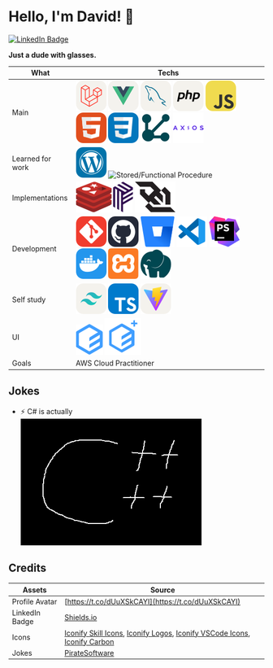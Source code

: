 # Hello, I'm David! 👋
[![LinkedIn Badge](https://img.shields.io/badge/-davidvancativo-blue?style=flat&logo=Linkedin&logoColor=white&link=https://www.linkedin.com/in/davidvancativo/)](https://www.linkedin.com/in/davidvancativo/)

**Just a dude with glasses.**

|What|Techs|
|-|-|
|Main|![Laravel](/assets/laravel.svg) ![Vue](/assets/vue.svg) ![MySQL](/assets/mysql.svg) ![PHP](/assets/php.svg) ![JavaScript](/assets/javascript.svg) ![HTML](/assets/html.svg) ![CSS](/assets/css.svg) ![REST](/assets/rest.svg) ![Axios](/assets/axios.svg)|
|Learned for work|![WordPress](/assets/wordpress.svg) ![Stored/Functional Procedure](https://img.shields.io/badge/-Stored%20Procedure-blue)|
|Implementations|![Redis](/assets/redis.svg) ![Pusher](/assets/pusher.svg) ![WebSocket](/assets/websocket.svg)|
|Development|![Git](/assets/git.svg) ![GitHub](/assets/github.svg) ![Bitbucket](/assets/bitbucket.svg) ![VS Code](/assets/vscode.svg) ![PHPStorm](/assets/phpstorm.svg) ![Docker](/assets/docker.svg) ![XAMPP](/assets/xampp.svg) ![Laragon](/assets/laragon.svg)|
|Self study|![Tailwind CSS](/assets/tailwind.svg) ![TypeScript](/assets/typescript.svg) ![Vite](/assets/vite.svg)|
|UI|![Element UI](/assets/element.svg) ![Element Plus](/assets/element-plus.svg)|
|Goals|AWS Cloud Practitioner|

## Jokes
- ⚡ C# is actually <br/>
![Joke](/assets/joke.png)

## Credits
|Assets|Source|
|-|-|
|Profile Avatar|[https://t.co/dUuXSkCAYI](https://t.co/dUuXSkCAYI)|
|LinkedIn Badge|[Shields.io](https://shields.io/)|
|Icons|[Iconify Skill Icons](https://icon-sets.iconify.design/skill-icons/), [Iconify Logos](https://icon-sets.iconify.design/logos/element/), [Iconify VSCode Icons](https://icon-sets.iconify.design/vscode-icons/), [Iconify Carbon](https://icon-sets.iconify.design/carbon/)|
|Jokes|[PirateSoftware](https://www.twitch.tv/piratesoftware)|
